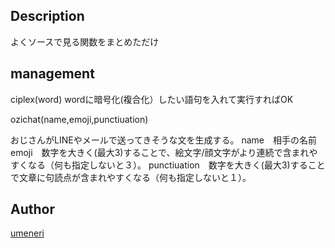 ## Description
よくソースで見る関数をまとめただけ

## management
ciplex(word)
wordに暗号化(複合化）したい語句を入れて実行すればOK

ozichat(name,emoji,punctiuation)

おじさんがLINEやメールで送ってきそうな文を生成する。
name　相手の名前
emoji　数字を大きく(最大3)することで、絵文字/顔文字がより連続で含まれやすくなる（何も指定しないと３）。
punctiuation　数字を大きく(最大3)することで文章に句読点が含まれやすくなる（何も指定しないと１）。




## Author
[umeneri](https://github.com/umeneriman)
